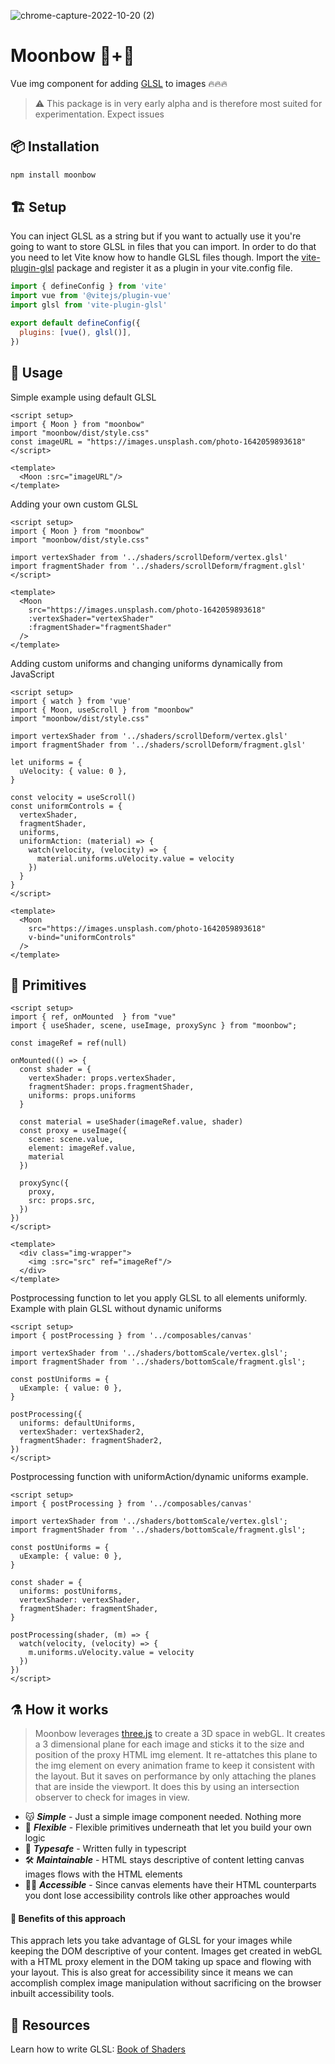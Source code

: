 ![chrome-capture-2022-10-20 (2)](https://user-images.githubusercontent.com/12764398/202923488-2abefa21-5d4d-4426-b457-7b8ee446df6e.gif)

# Moonbow :new_moon_with_face:+:rainbow:
Vue img component for adding [GLSL](https://en.wikipedia.org/wiki/OpenGL_Shading_Language) to images :fire::fire::fire:
> :warning: This package is in very early alpha and is therefore most suited for experimentation. Expect issues

## :package: Installation
```bash
npm install moonbow
```

## :building_construction: Setup
You can inject GLSL as a string but if you want to actually use it you're going to want to store GLSL in files that you can import. In order to do that you need to let Vite know how to handle GLSL files though. Import the [vite-plugin-glsl](https://github.com/UstymUkhman/vite-plugin-glsl) package and register it as a plugin in your vite.config file.

```js
import { defineConfig } from 'vite'
import vue from '@vitejs/plugin-vue'
import glsl from 'vite-plugin-glsl'

export default defineConfig({
  plugins: [vue(), glsl()],
})
```

## :crystal_ball: Usage
Simple example using default GLSL
```vue
<script setup>
import { Moon } from "moonbow"
import "moonbow/dist/style.css"
const imageURL = "https://images.unsplash.com/photo-1642059893618"
</script>

<template>
  <Moon :src="imageURL"/>
</template>
```

Adding your own custom GLSL
```vue
<script setup>
import { Moon } from "moonbow"
import "moonbow/dist/style.css"

import vertexShader from '../shaders/scrollDeform/vertex.glsl'
import fragmentShader from '../shaders/scrollDeform/fragment.glsl'
</script>

<template>
  <Moon 
    src="https://images.unsplash.com/photo-1642059893618" 
    :vertexShader="vertexShader"
    :fragmentShader="fragmentShader"
  />
</template>
```

Adding custom uniforms and changing uniforms dynamically from JavaScript
```vue
<script setup>
import { watch } from 'vue'
import { Moon, useScroll } from "moonbow"
import "moonbow/dist/style.css"

import vertexShader from '../shaders/scrollDeform/vertex.glsl'
import fragmentShader from '../shaders/scrollDeform/fragment.glsl'

let uniforms = {
  uVelocity: { value: 0 },
}

const velocity = useScroll()
const uniformControls = {
  vertexShader,
  fragmentShader,
  uniforms,
  uniformAction: (material) => {
    watch(velocity, (velocity) => {
      material.uniforms.uVelocity.value = velocity
    })
  }
}
</script>

<template>
  <Moon
    src="https://images.unsplash.com/photo-1642059893618"
    v-bind="uniformControls"
  />
</template>
```

## :dna: Primitives
```vue
<script setup>
import { ref, onMounted  } from "vue"
import { useShader, scene, useImage, proxySync } from "moonbow";

const imageRef = ref(null)

onMounted(() => {
  const shader = {
    vertexShader: props.vertexShader,
    fragmentShader: props.fragmentShader,
    uniforms: props.uniforms
  }

  const material = useShader(imageRef.value, shader)
  const proxy = useImage({
    scene: scene.value, 
    element: imageRef.value, 
    material
  })

  proxySync({
    proxy,
    src: props.src,
  })
})
</script>

<template>
  <div class="img-wrapper">
    <img :src="src" ref="imageRef"/>
  </div>
</template>
```

Postprocessing function to let you apply GLSL to all elements uniformly. Example with plain GLSL without dynamic uniforms
```vue
<script setup>
import { postProcessing } from '../composables/canvas'

import vertexShader from '../shaders/bottomScale/vertex.glsl';
import fragmentShader from '../shaders/bottomScale/fragment.glsl';

const postUniforms = {
  uExample: { value: 0 },
}

postProcessing({
  uniforms: defaultUniforms,
  vertexShader: vertexShader2,
  fragmentShader: fragmentShader2,
})
</script>
```

Postprocessing function with uniformAction/dynamic uniforms example.
```vue
<script setup>
import { postProcessing } from '../composables/canvas'

import vertexShader from '../shaders/bottomScale/vertex.glsl';
import fragmentShader from '../shaders/bottomScale/fragment.glsl';

const postUniforms = {
  uExample: { value: 0 },
}

const shader = {
  uniforms: postUniforms,
  vertexShader: vertexShader,
  fragmentShader: fragmentShader,
}

postProcessing(shader, (m) => {
  watch(velocity, (velocity) => {
    m.uniforms.uVelocity.value = velocity
  })
})
</script>
```

## :alembic: How it works
> Moonbow leverages [three.js](https://github.com/mrdoob/three.js/) to create a 3D space in webGL. It creates a 3 dimensional plane for each image and sticks it to the size and position of the proxy HTML img element. It re-attatches this plane to the img element on every animation frame to keep it consistent with the layout. But it saves on performance by only attaching the planes that are inside the viewport. It does this by using an intersection observer to check for images in view.

- :kissing_cat: ***Simple*** - Just a simple image component needed. Nothing more
- :muscle: ***Flexible*** - Flexible primitives underneath that let you build your own logic
- :telescope: ***Typesafe*** - Written fully in typescript 
- :hammer_and_wrench: ***Maintainable*** - HTML stays descriptive of content letting canvas images flows with the HTML elements
- :man_in_manual_wheelchair: ***Accessible*** - Since canvas elements have their HTML counterparts you dont lose accessibility controls like other approaches would

#### :test_tube: Benefits of this approach
This apprach lets you take advantage of GLSL for your images while keeping the DOM descriptive of your content. Images get created in webGL with a HTML proxy element in the DOM taking up space and flowing with your layout. This is also great for accessibility since it means we can accomplish complex image manipulation without sacrificing on the browser inbuilt accessibility tools.

## :scroll: Resources
Learn how to write GLSL: [Book of Shaders](https://thebookofshaders.com/)
